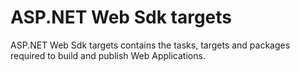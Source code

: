 ASP.NET Web Sdk targets
======================

ASP.NET Web Sdk targets contains the tasks, targets and packages required to build and publish Web Applications.

